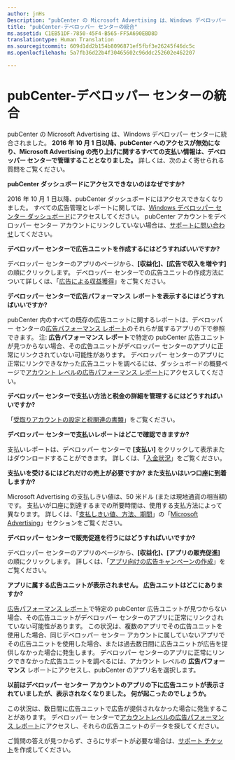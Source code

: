 ```yaml
---
author: jnHs
Description: "pubCenter の Microsoft Advertising は、Windows デベロッパー センターに統合されました。"
title: "pubCenter-デベロッパー センターの統合"
ms.assetid: C1EB51DF-7850-45F4-B565-FF5A690EBD8D
translationtype: Human Translation
ms.sourcegitcommit: 609d1dd2b154b8096871ef5fbf3e26245f46dc5c
ms.openlocfilehash: 5a7fb36d22b4f30465602c96ddc252602e462207

---
```


# pubCenter-デベロッパー センターの統合

pubCenter の Microsoft Advertising は、Windows デベロッパー センターに統合されました。 **2016 年 10 月 1 日以降、pubCenter へのアクセスが無効になり、Microsoft Advertising の売り上げに関するすべての支払い情報は、デベロッパー センターで管理することとなりました。** 詳しくは、次のよく寄せられる質問をご覧ください。

**pubCenter ダッシュボードにアクセスできないのはなぜですか?**

2016 年 10 月 1 日以降、pubCenter ダッシュボードにはアクセスできなくなりました。 すべての広告管理とレポートに関しては、[Windows デベロッパー センター ダッシュボード](https://developer.microsoft.com/dashboard/apps/overview)にアクセスしてください。 pubCenter アカウントをデベロッパー センター アカウントにリンクしていない場合は、[サポートに問い合わせ](http://go.microsoft.com/fwlink/?LinkId=393643)してください。

**デベロッパー センターで広告ユニットを作成するにはどうすればいいですか?**

デベロッパー センターのアプリのページから、**[収益化]、[広告で収入を増やす]** の順にクリックします。 デベロッパー センターでの広告ユニットの作成方法について詳しくは、「[広告による収益獲得](monetize-with-ads.md)」をご覧ください。

**デベロッパー センターで広告パフォーマンス レポートを表示するにはどうすればいいですか?**

pubCenter 内のすべての既存の広告ユニットに関するレポートは、デベロッパー センターの[広告パフォーマンス レポート](advertising-performance-report.md)のそれらが属するアプリの下で参照できます。 注: **広告パフォーマンス レポート**で特定の pubCenter 広告ユニットが見つからない場合、その広告ユニットがデベロッパー センターのアプリに正常にリンクされていない可能性があります。 デベロッパー センターのアプリに正常にリンクできなかった広告ユニットを調べるには、ダッシュボードの概要ページで[アカウント レベルの広告パフォーマンス レポート](advertising-performance-report.md#account-level-advertising-performance-report)にアクセスしてください。 

**デベロッパー センターで支払い方法と税金の詳細を管理するにはどうすればいいですか?**

「[受取りアカウントの設定と税関連の書類](setting-up-your-payout-account-and-tax-forms.md)」をご覧ください。

**デベロッパー センターで支払いレポートはどこで確認できますか?**

支払いレポートは、デベロッパー センターで **[支払い]** をクリックして表示またはダウンロードすることができます。 詳しくは、「[入金状況](payout-summary.md)」をご覧ください。

**支払いを受けるにはどれだけの売上が必要ですか? また支払いはいつ口座に到着しますか?**

Microsoft Advertising の支払しきい値は、50 米ドル (または現地通貨の相当額) です。 支払いが口座に到達するまでの所要時間は、使用する支払方法によって異なります。 詳しくは、「[支払しきい値、方法、期間](payment-thresholds-methods-and-timeframes.md)」の「[Microsoft Advertising](payment-thresholds-methods-and-timeframes.md#microsoft-advertising)」セクションをご覧ください。

**デベロッパー センターで販売促進を行うにはどうすればいいですか?**

デベロッパー センターのアプリのページから、**[収益化]、[アプリの販売促進]** の順にクリックします。 詳しくは、「[アプリ向けの広告キャンペーンの作成](create-an-ad-campaign-for-your-app.md)」をご覧ください。

**アプリに属する広告ユニットが表示されません。 広告ユニットはどこにありますか?**

[広告パフォーマンス レポート](advertising-performance-report.md)で特定の pubCenter 広告ユニットが見つからない場合、その広告ユニットがデベロッパー センターのアプリに正常にリンクされていない可能性があります。 この状況は、複数のアプリでその広告ユニットを使用した場合、同じデベロッパー センター アカウントに属していないアプリでその広告ユニットを使用した場合、または過去数日間に広告ユニットが広告を提供しなかった場合に発生します。 デベロッパー センターのアプリに正常にリンクできなかった広告ユニットを調べるには、アカウント レベルの **広告パフォーマンス** レポートにアクセスし、pubCenter のアプリ名を選択します。 

**以前はデベロッパー センター アカウントのアプリの下に広告ユニットが表示されていましたが、表示されなくなりました。 何が起こったのでしょうか。**

この状況は、数日間に広告ユニットで広告が提供されなかった場合に発生することがあります。 デベロッパー センターで[アカウントレベルの広告パフォーマンス レポート](advertising-performance-report.md#account-level-advertising-performance-report)にアクセスし、それらの広告ユニットのデータを探してください。

ご質問の答えが見つからず、さらにサポートが必要な場合は、[サポート チケット](http://go.microsoft.com/fwlink/p/?LinkId=733342)を作成してください。



 



<!--HONumber=Nov16_HO1-->


